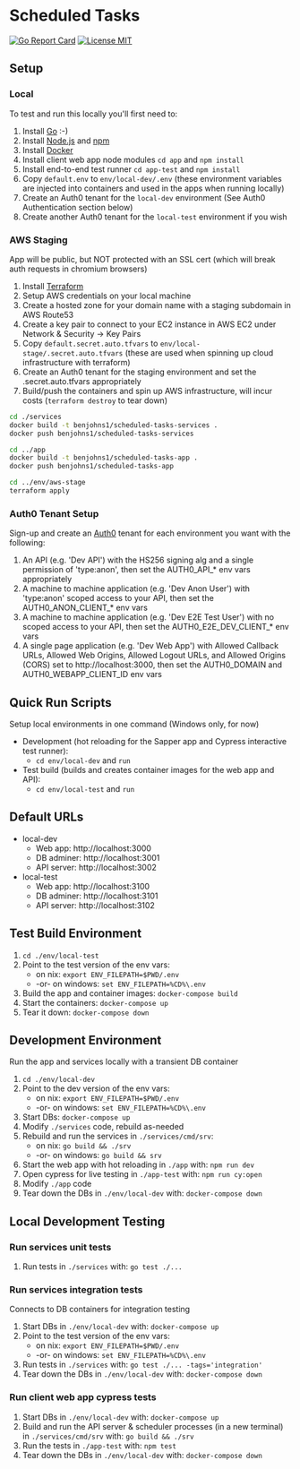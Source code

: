 # Scheduled Tasks
[![Go Report Card](https://goreportcard.com/badge/github.com/benjohns1/scheduled-tasks/services)](https://goreportcard.com/report/github.com/benjohns1/scheduled-tasks/services)
[![License MIT](https://img.shields.io/badge/license-MIT-lightgrey.svg?style=flat)](LICENSE)
## Setup
### Local
To test and run this locally you'll first need to:
1. Install [Go](https://golang.org/) :-)
2. Install [Node.js](https://nodejs.org/) and [npm](https://www.npmjs.com/)
3. Install [Docker](https://www.docker.com/products/docker-desktop)
4. Install client web app node modules `cd app` and `npm install`
5. Install end-to-end test runner `cd app-test` and `npm install`
6. Copy `default.env` to `env/local-dev/.env` (these environment variables are injected into containers and used in the apps when running locally)
7. Create an Auth0 tenant for the `local-dev` environment (See Auth0 Authentication section below)
8. Create another Auth0 tenant for the `local-test` environment if you wish

### AWS Staging
App will be public, but NOT protected with an SSL cert (which will break auth requests in chromium browsers)
1. Install [Terraform](https://www.terraform.io)
2. Setup AWS credentials on your local machine
3. Create a hosted zone for your domain name with a staging subdomain in AWS Route53
5. Create a key pair to connect to your EC2 instance in AWS EC2 under Network & Security -> Key Pairs
6. Copy `default.secret.auto.tfvars` to `env/local-stage/.secret.auto.tfvars` (these are used when spinning up cloud infrastructure with terraform)
7. Create an Auth0 tenant for the staging environment and set the .secret.auto.tfvars appropriately
8. Build/push the containers and spin up AWS infrastructure, will incur costs (`terraform destroy` to tear down)
```sh
cd ./services
docker build -t benjohns1/scheduled-tasks-services .
docker push benjohns1/scheduled-tasks-services

cd ../app
docker build -t benjohns1/scheduled-tasks-app .
docker push benjohns1/scheduled-tasks-app

cd ../env/aws-stage
terraform apply
```

### Auth0 Tenant Setup
Sign-up and create an [Auth0](https://auth0.com) tenant for each environment you want with the following:
1. An API (e.g. 'Dev API') with the HS256 signing alg and a single permission of 'type:anon', then set the AUTH0_API_* env vars appropriately
2. A machine to machine application (e.g. 'Dev Anon User') with 'type:anon' scoped access to your API, then set the AUTH0_ANON_CLIENT_* env vars
3. A machine to machine application (e.g. 'Dev E2E Test User') with no scoped access to your API, then set the AUTH0_E2E_DEV_CLIENT_* env vars
4. A single page application (e.g. 'Dev Web App') with Allowed Callback URLs, Allowed Web Origins, Allowed Logout URLs, and Allowed Origins (CORS) set to http://localhost:3000, then set the AUTH0_DOMAIN and AUTH0_WEBAPP_CLIENT_ID env vars

## Quick Run Scripts
Setup local environments in one command (Windows only, for now)
* Development (hot reloading for the Sapper app and Cypress interactive test runner):
  * `cd env/local-dev` and `run`
* Test build (builds and creates container images for the web app and API):
  * `cd env/local-test` and `run`

## Default URLs
  * local-dev
    * Web app: http://localhost:3000
    * DB adminer: http://localhost:3001
    * API server: http://localhost:3002
  * local-test
    * Web app: http://localhost:3100
    * DB adminer: http://localhost:3101
    * API server: http://localhost:3102

## Test Build Environment
1. `cd ./env/local-test`
2. Point to the test version of the env vars:
   * on nix: `export ENV_FILEPATH=$PWD/.env`
   * -or- on windows: `set ENV_FILEPATH=%CD%\.env`
3. Build the app and container images: `docker-compose build`
4. Start the containers: `docker-compose up`
5. Tear it down: `docker-compose down`

## Development Environment
Run the app and services locally with a transient DB container
1. `cd ./env/local-dev`
2. Point to the dev version of the env vars:
   * on nix: `export ENV_FILEPATH=$PWD/.env`
   * -or- on windows: `set ENV_FILEPATH=%CD%\.env`
3. Start DBs: `docker-compose up`
4. Modify `./services` code, rebuild as-needed
5. Rebuild and run the services in `./services/cmd/srv`:
   * on nix: `go build && ./srv`
   * -or- on windows: `go build && srv`
6. Start the web app with hot reloading in `./app` with: `npm run dev`
7. Open cypress for live testing in `./app-test` with: `npm run cy:open`
8. Modify `./app` code
9. Tear down the DBs in `./env/local-dev` with: `docker-compose down`

## Local Development Testing
### Run services unit tests
1. Run tests in `./services` with: `go test ./...`

### Run services integration tests
Connects to DB containers for integration testing
1. Start DBs in `./env/local-dev` with: `docker-compose up`
1. Point to the test version of the env vars:
   * on nix: `export ENV_FILEPATH=$PWD/.env`
   * -or- on windows: `set ENV_FILEPATH=%CD%\.env`
1. Run tests in `./services` with: `go test ./... -tags='integration'`
1. Tear down the DBs in `./env/local-dev` with: `docker-compose down`

### Run client web app cypress tests
1. Start DBs in `./env/local-dev` with: `docker-compose up`
1. Build and run the API server & scheduler processes (in a new terminal) in `./services/cmd/srv` with: `go build && ./srv`
1. Run the tests in `./app-test` with: `npm test`
1. Tear down the DBs in `./env/local-dev` with: `docker-compose down`
